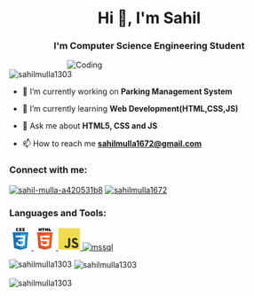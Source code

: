 <!-- ![MasterHead](https://justresults.co.nz/wp-content/uploads/2015/10/web-developer-banner.png) -->
<h1 align="center">Hi 👋, I'm Sahil</h1>
<h3 align="center">I'm Computer Science Engineering Student</h3>
<img align="right" alt="Coding" width="400" src="https://t4.ftcdn.net/jpg/02/73/46/99/360_F_273469972_ESU9Rq3eIpSrK3xddlIEyDh7vrslbiGg.jpg">

<p align="left">  <img src="https://komarev.com/ghpvc/?username=sahilmulla1303&label=Profile%20views&color=0e75b6&style=flat" alt="sahilmulla1303" /> </p>

- 🔭 I’m currently working on **Parking Management System**

- 🌱 I’m currently learning **Web Development(HTML,CSS,JS)**

- 💬 Ask me about **HTML5, CSS and JS**

- 📫 How to reach me **sahilmulla1672@gmail.com**

<h3 align="left">Connect with me:</h3>
<p align="left">
<a href="https://linkedin.com/in/sahil-mulla-a420531b8" target="blank"><img align="center" src="https://raw.githubusercontent.com/rahuldkjain/github-profile-readme-generator/master/src/images/icons/Social/linked-in-alt.svg" alt="sahil-mulla-a420531b8" height="30" width="40" /></a>
<a href="https://www.hackerrank.com/sahilmulla1672" target="blank"><img align="center" src="https://raw.githubusercontent.com/rahuldkjain/github-profile-readme-generator/master/src/images/icons/Social/hackerrank.svg" alt="sahilmulla1672" height="30" width="40" /></a>
</p>

<h3 align="left">Languages and Tools:</h3>
<p align="left"> <a href="https://www.w3schools.com/css/" target="_blank" rel="noreferrer"> <img src="https://raw.githubusercontent.com/devicons/devicon/master/icons/css3/css3-original-wordmark.svg" alt="css3" width="40" height="40"/> </a> <a href="https://www.w3.org/html/" target="_blank" rel="noreferrer"> <img src="https://raw.githubusercontent.com/devicons/devicon/master/icons/html5/html5-original-wordmark.svg" alt="html5" width="40" height="40"/> </a> <a href="https://developer.mozilla.org/en-US/docs/Web/JavaScript" target="_blank" rel="noreferrer"> <img src="https://raw.githubusercontent.com/devicons/devicon/master/icons/javascript/javascript-original.svg" alt="javascript" width="40" height="40"/> </a> <a href="https://www.microsoft.com/en-us/sql-server" target="_blank" rel="noreferrer"> <img src="https://www.svgrepo.com/show/303229/microsoft-sql-server-logo.svg" alt="mssql" width="40" height="40"/> </a> </p>

<p><img align="left" src="https://github-readme-stats.vercel.app/api/top-langs?username=sahilmulla1303&show_icons=true&locale=en&layout=compact" alt="sahilmulla1303" /></p>

<p>&nbsp;<img align="center" src="https://github-readme-stats.vercel.app/api?username=sahilmulla1303&show_icons=true&locale=en" alt="sahilmulla1303" /></p>

<p><img align="center" src="https://github-readme-streak-stats.herokuapp.com/?user=sahilmulla1303&" alt="sahilmulla1303" /></p>
